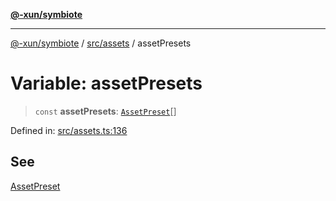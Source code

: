 [**@-xun/symbiote**](../../../README.md)

***

[@-xun/symbiote](../../../README.md) / [src/assets](../README.md) / assetPresets

# Variable: assetPresets

> `const` **assetPresets**: [`AssetPreset`](../enumerations/AssetPreset.md)[]

Defined in: [src/assets.ts:136](https://github.com/Xunnamius/symbiote/blob/f7710f4f934dcf5d1854513049f64b1f4706241a/src/assets.ts#L136)

## See

[AssetPreset](../enumerations/AssetPreset.md)
